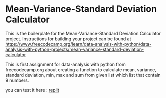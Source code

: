 # Mean-Variance-Standard Deviation Calculator

This is the boilerplate for the Mean-Variance-Standard Deviation Calculator project. Instructions for building your project can be found at https://www.freecodecamp.org/learn/data-analysis-with-python/data-analysis-with-python-projects/mean-variance-standard-deviation-calculator

This is first assignment for data-analysis with python from freecodecamp.org about creating a function to calculate mean, variance, standard deviation, min, max and sum from given list which list that contain 9 numbers.

you can test it here : 
[replit](https://replit.com/@riefkyanova/fcc-mean-variance-standard-deviation-calculator)
